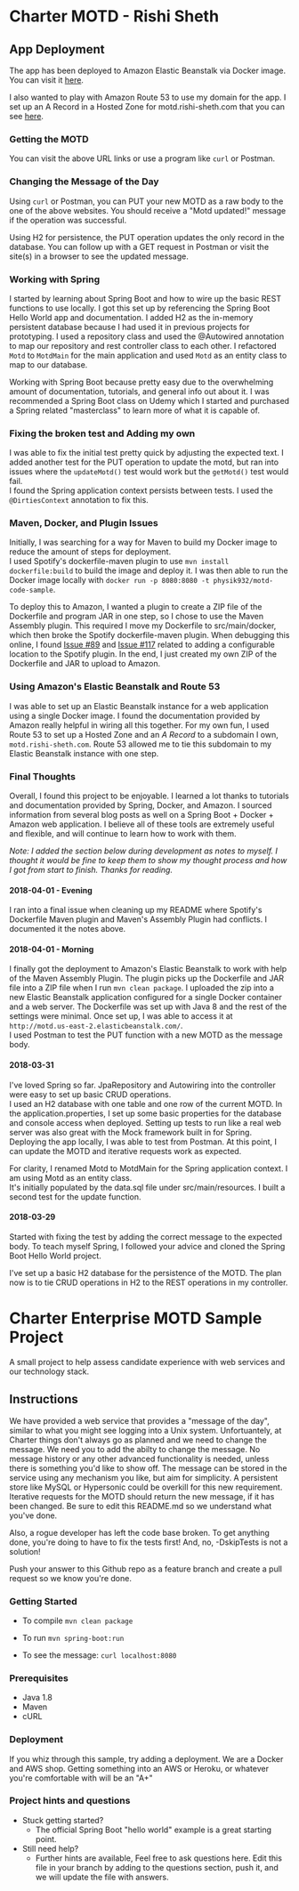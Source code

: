 # Charter MOTD - Rishi Sheth

## App Deployment
The app has been deployed to Amazon Elastic Beanstalk via Docker image.  You can visit it [here](http://motd.us-east-2.elasticbeanstalk.com).
  
I also wanted to play with Amazon Route 53 to use my domain for the app.  I set up an A Record in a Hosted Zone
for motd.rishi-sheth.com that you can see [here](http://motd.rishi-sheth.com).

### Getting the MOTD
You can visit the above URL links or use a program like `curl` or Postman.

### Changing the Message of the Day
Using `curl` or Postman, you can PUT your new MOTD as a raw body to the one of the above websites.  You should receive 
a "Motd updated!" message if the operation was successful.

Using H2 for persistence, the PUT operation updates the only record in the database.  You can follow up with a GET 
request in Postman or visit the site(s) in a browser to see the updated message.

### Working with Spring

I started by learning about Spring Boot and how to wire up the basic REST functions to use locally.  I got this set up
by referencing the Spring Boot Hello World app and documentation.  I added H2 as the in-memory persistent database 
because I had used it in previous projects for prototyping.  I used a repository class and used the @Autowired annotation
 to map our repository and rest controller class to each other.  I refactored `Motd` to `MotdMain` for the main 
 application and used `Motd` as an entity class to map to our database.
 
Working with Spring Boot because pretty easy due to the overwhelming amount of documentation, tutorials, and general 
info out about it.  I was recommended a Spring Boot class on Udemy which I started and purchased a Spring related "masterclass"
to learn more of what it is capable of.

### Fixing the broken test and Adding my own

I was able to fix the initial test pretty quick by adjusting the expected text.  I added another test for the PUT operation
to update the motd, but ran into issues where the `updateMotd()` test would work but the `getMotd()` test would fail.  
I found the Spring application context persists between tests. I used the `@DirtiesContext` annotation to fix this.

### Maven, Docker, and Plugin Issues
Initially, I was searching for a way for Maven to build my Docker image to reduce the amount of steps for deployment.  
I used Spotify's dockerfile-maven plugin to use `mvn install dockerfile:build` to build the image and deploy
it.  I was then able to run the Docker image locally with `docker run -p 8080:8080 -t physik932/motd-code-sample`.

To deploy this to Amazon, I wanted a plugin to create a ZIP file of the Dockerfile and program JAR in one step, so I 
chose to use the Maven Assembly plugin.  This required I move my Dockerfile to src/main/docker, which then broke the 
Spotify dockerfile-maven plugin.  When debugging this online, I found [Issue #89](https://github.com/spotify/dockerfile-maven/pull/89) and [Issue #117](https://github.com/spotify/dockerfile-maven/issues/117)
 related to adding a configurable location to the Spotify plugin.  In the end, I just created my own ZIP of the Dockerfile
 and JAR to upload to Amazon.
 
### Using Amazon's Elastic Beanstalk and Route 53
I was able to set up an Elastic Beanstalk instance for a web application using a single Docker image.  I found the 
documentation provided by Amazon really helpful in wiring all this together.  For my own fun, I used Route 53 to set up
a Hosted Zone and an _A Record_ to a subdomain I own, `motd.rishi-sheth.com`.  Route 53 allowed me to tie this subdomain
to my Elastic Beanstalk instance with one step.  

### Final Thoughts
Overall, I found this project to be enjoyable.  I learned a lot thanks to tutorials and documentation provided by Spring, 
Docker, and Amazon.  I sourced information from several blog posts as well on a Spring Boot + Docker + Amazon web 
application.  I believe all of these tools are extremely useful and flexible, and will continue to learn how to work 
with them.

_Note: I added the section below during development as notes to myself.  I thought it would be fine to keep them to 
show my thought process and how I got from start to finish.  Thanks for reading._

#### 2018-04-01 - Evening
I ran into a final issue when cleaning up my README where Spotify's Dockerfile Maven plugin and Maven's Assembly Plugin
had conflicts.  I documented it the notes above.

#### 2018-04-01 - Morning
I finally got the deployment to Amazon's Elastic Beanstalk to work with help of the Maven Assembly Plugin.  The plugin
picks up the Dockerfile and JAR file into a ZIP file when I run `mvn clean package`.  I uploaded the zip into a new
Elastic Beanstalk application configured for a single Docker container and a web server.  The Dockerfile was set up with
Java 8 and the rest of the settings were minimal.  Once set up, I was able to access it at `http://motd.us-east-2.elasticbeanstalk.com/`.  
I used Postman to test the PUT function with a new MOTD as the message body.  

#### 2018-03-31
I've loved Spring so far.  JpaRepository and Autowiring into the controller were easy to set up basic CRUD operations.  
I used an H2 database with one table and one row of the current MOTD.  In the application.properties, I set up some basic
properties for the database and console access when deployed.  Setting up tests to run like a real web server was also
great with the Mock framework built in for Spring.  Deploying the app locally, I was able to test from Postman.  At this
point, I can update the MOTD and iterative requests work as expected.

For clarity, I renamed Motd to MotdMain for the Spring application context.  I am using Motd as an entity class.  
It's initially populated by the data.sql file under src/main/resources.  I built a second test for the update function.

#### 2018-03-29
Started with fixing the test by adding the correct message to the expected body.  To teach myself Spring, I followed 
your advice and cloned the Spring Boot Hello World project. 

I've set up a basic H2 database for the persistence of the MOTD.  The plan now is to tie CRUD operations in H2 to the 
REST operations in my controller.

# Charter Enterprise MOTD Sample Project
A small project to help assess candidate experience with web services and our technology stack.

## Instructions
We have provided a web service that provides a "message of the day", similar to what you might see logging into a 
Unix system. Unfortuantely, at Charter things don't always go as planned and we need to change the message.  We need you
 to add the abilty to change the 
message.  No message history or any other advanced functionality is needed, unless there is something you'd like to show
off.  The message can be stored in the service using any mechanism you like, but aim for simplicity.  A persistent store
like MySQL or Hypersonic could be overkill for this new requirement.  Iterative 
requests for the MOTD should return the new message, if it has been changed.
Be sure to edit this README.md so we understand what you've done.

Also, a rogue developer has left the code base broken.  To get anything done, you're doing to have to fix the tests first!
And, no, -DskipTests is not a solution!

Push your answer to this Github repo as a feature branch and create a pull request so we know you're done.

### Getting Started
* To compile
```mvn clean package```

* To run
```mvn spring-boot:run```

* To see the message:
```curl localhost:8080```

### Prerequisites
* Java 1.8
* Maven
* cURL
  
### Deployment
If you whiz through this sample, try adding a deployment.   We are a Docker and AWS shop.  Getting something into an
AWS or Heroku, or whatever you're comfortable with will be an "A+"

### Project hints and questions
* Stuck getting started?
  * The official Spring Boot "hello world" example is a great starting point.
* Still need help?
  * Further hints are available, Feel free to ask questions here.  Edit this file in your branch by adding to the 
questions section, push it, and we will update the file with answers. 

